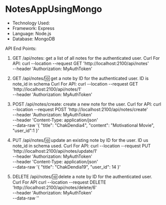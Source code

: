# NotesAppUsingMongo
* Technology Used:
* Framework: Express
* Language: Node.js
* Database: MongoDB

API End Points:
1. GET /api/notes: get a list of all notes for the authenticated user.
Curl For API:
curl --location --request GET 'http://localhost:2100/api/notes' \
--header 'Authorization: MyAuthToken'

2. GET /api/notes/:id: get a note by ID for the authenticated user.
ID is note_id in schema
Curl For API:
curl --location --request GET 'http://localhost:2100/api/notes/1' \
--header 'Authorization: MyAuthToken'


3. POST /api/notes/create: create a new note for the user.
Curl for API:
curl --location --request POST 'http://localhost:2100/api/notes/create' \
--header 'Authorization: MyAuthToken' \
--header 'Content-Type: application/json' \
--data-raw '{
    "title": "ChakDendia4",
    "content": "Motivational Movie",
    "user_id":1
}'


4. PUT /api/notes/:id: update an existing note by ID for the user.
ID us note_id in schema used.
Curl For API:
curl --location --request PUT 'http://localhost:2100/api/notes/update/1' \
--header 'Authorization: MyAuthToken' \
--header 'Content-Type: application/json' \
--data-raw '{
    "title": "ChakDendia19",
    "user_id": 14
}'
   
5. DELETE /api/notes/:id: delete a note by ID for the authenticated user.
Curl For API
curl --location --request DELETE 'http://localhost:2100/api/notes/delete/6' \
--header 'Authorization: MyAuthToken' \
--data-raw ''

